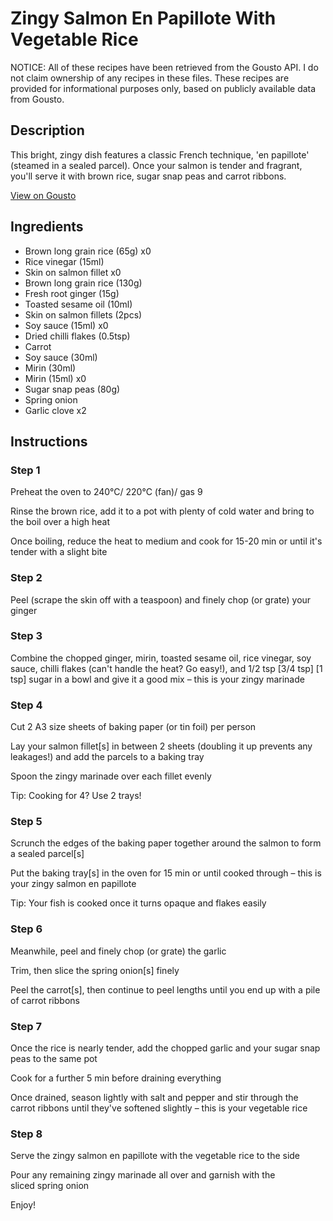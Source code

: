 # Zingy Salmon En Papillote With Vegetable Rice

NOTICE: All of these recipes have been retrieved from the Gousto API. I do not claim ownership of any recipes in these files. These recipes are provided for informational purposes only, based on publicly available data from Gousto.

## Description

This bright, zingy dish features a classic French technique, 'en papillote' (steamed in a sealed parcel). Once your salmon is tender and fragrant, you'll serve it with brown rice, sugar snap peas and carrot ribbons. 

[View on Gousto](https://www.gousto.co.uk/recipes/cookbook/zingy-salmon-en-papillote-with-vegetable-rice)

## Ingredients

- Brown long grain rice (65g) x0
- Rice vinegar (15ml)
- Skin on salmon fillet x0
- Brown long grain rice (130g)
- Fresh root ginger (15g)
- Toasted sesame oil (10ml)
- Skin on salmon fillets (2pcs)
- Soy sauce (15ml) x0
- Dried chilli flakes (0.5tsp)
- Carrot
- Soy sauce (30ml)
- Mirin (30ml)
- Mirin (15ml) x0
- Sugar snap peas (80g)
- Spring onion
- Garlic clove x2

## Instructions


### Step 1

Preheat the oven to 240°C/ 220°C (fan)/ gas 9

Rinse the brown rice, add it to a pot with plenty of cold water and bring to the boil over a high heat

Once boiling, reduce the heat to medium and cook for 15-20 min or until it's tender with a slight bite


### Step 2

Peel (scrape the skin off with a teaspoon) and finely chop (or grate) your ginger


### Step 3

Combine the chopped ginger, mirin, toasted sesame oil, rice vinegar, soy sauce, chilli flakes (can't handle the heat? Go easy!), and 1/2 tsp <span class="text-purple">[3/4 tsp]</span> <span class="text-danger">[1 tsp]</span> sugar in a bowl and give it a good mix – this is your zingy marinade


### Step 4

Cut 2<span class="text-danger"> </span>A3 size sheets of baking paper (or tin foil) per person

Lay your salmon fillet[s] in between 2 sheets (doubling it up prevents any leakages!) and add the parcels to a baking tray

Spoon the zingy marinade over each fillet evenly

Tip: Cooking for 4? Use 2 trays!


### Step 5

Scrunch the edges of the baking paper together around the salmon to form a sealed parcel[s]

Put the baking tray[s] in the oven for 15 min or until cooked through – this is your zingy salmon en papillote

Tip: Your fish is cooked once it turns opaque and flakes easily


### Step 6

Meanwhile, peel and finely chop (or grate) the garlic

Trim, then slice the spring onion[s] finely

Peel the carrot[s], then continue to peel lengths until you end up with a pile of carrot ribbons


### Step 7

Once the rice is nearly tender, add the chopped garlic and your sugar snap peas to the same pot

Cook for a further 5 min before draining everything

Once drained, season lightly with salt and pepper and stir through the carrot ribbons until they've softened slightly – this is your vegetable rice

### Step 8

Serve the zingy salmon en papillote with the vegetable rice to the side

Pour any remaining zingy marinade all over and garnish with the sliced spring onion

Enjoy!

